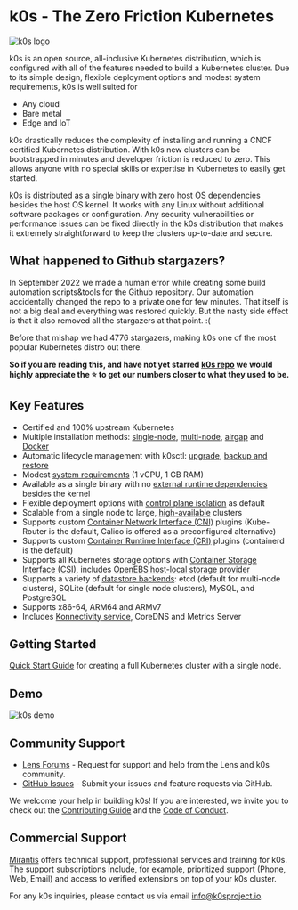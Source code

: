 # k0s - The Zero Friction Kubernetes

![k0s logo](img/k0s-logo-full-color-light.svg)

k0s is an open source, all-inclusive Kubernetes distribution, which is configured with all of the features needed to build a Kubernetes cluster. Due to its simple design, flexible deployment options and modest system requirements, k0s is well suited for

- Any cloud
- Bare metal
- Edge and IoT

k0s drastically reduces the complexity of installing and running a CNCF certified Kubernetes distribution. With k0s new clusters can be bootstrapped in minutes and developer friction is reduced to zero. This allows anyone with no special skills or expertise in Kubernetes to easily get started.

k0s is distributed as a single binary with zero host OS dependencies besides the host OS kernel. It works with any Linux without additional software packages or configuration. Any security vulnerabilities or performance issues can be fixed directly in the k0s distribution that makes it extremely straightforward to keep the clusters up-to-date and secure.

## What happened to Github stargazers?

In September 2022 we made a human error while creating some build automation scripts&tools for the Github repository. Our automation accidentally changed the repo to a private one for few minutes. That itself is not a big deal and everything was restored quickly. But the nasty side effect is that it also removed all the stargazers at that point. :(

Before that mishap we had 4776 stargazers, making k0s one of the most popular Kubernetes distro out there.

**So if you are reading this, and have not yet starred [k0s repo](https://github.com/k0sproject/k0s/) we would highly appreciate the :star: to get our numbers closer to what they used to be.**

## Key Features

- Certified and 100% upstream Kubernetes
- Multiple installation methods: [single-node](install.md), [multi-node](k0sctl-install.md), [airgap](airgap-install.md) and [Docker](k0s-in-docker.md)
- Automatic lifecycle management with k0sctl: [upgrade](upgrade.md), [backup and restore](backup.md)
- Modest [system requirements](system-requirements.md) (1 vCPU, 1 GB RAM)
- Available as a single binary with no [external runtime dependencies](external-runtime-deps.md) besides the kernel
- Flexible deployment options with [control plane isolation](networking.md#controller-worker-communication) as default
- Scalable from a single node to large, [high-available](high-availability.md) clusters
- Supports custom [Container Network Interface (CNI)](networking.md) plugins (Kube-Router is the default, Calico is offered as a preconfigured alternative)
- Supports custom [Container Runtime Interface (CRI)](runtime.md) plugins (containerd is the default)
- Supports all Kubernetes storage options with [Container Storage Interface (CSI)](storage.md), includes [OpenEBS host-local storage provider](storage.md#bundled-openebs-storage)
- Supports a variety of [datastore backends](configuration.md#specstorage): etcd (default for multi-node clusters), SQLite (default for single node clusters), MySQL, and PostgreSQL
- Supports x86-64, ARM64 and ARMv7
- Includes [Konnectivity service](networking.md#controller-worker-communication), CoreDNS and Metrics Server

## Getting Started

[Quick Start Guide](install.md) for creating a full Kubernetes cluster with a single node.

## Demo

![k0s demo](img/k0s_demo.gif)

## Community Support

- [Lens Forums] - Request for support and help from the Lens and k0s community.
- [GitHub Issues] - Submit your issues and feature requests via GitHub.

We welcome your help in building k0s! If you are interested, we invite you to
check out the [Contributing Guide] and the [Code of Conduct].

[Lens Forums]: https://forums.k8slens.dev/
[GitHub Issues]: https://github.com/k0sproject/k0s/issues
[Contributing Guide]: https://docs.k0sproject.io/latest/contributors/overview/
[Code of Conduct]:https://docs.k0sproject.io/latest/contributors/CODE_OF_CONDUCT/

## Commercial Support

[Mirantis](https://www.mirantis.com/software/k0s/) offers technical support, professional services and training for k0s. The support subscriptions include, for example, prioritized support (Phone, Web, Email) and access to verified extensions on top of your k0s cluster.

For any k0s inquiries, please contact us via email [info@k0sproject.io](mailto:info@k0sproject.io).
